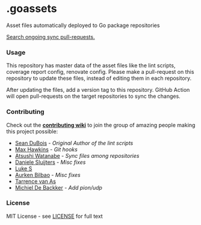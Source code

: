 # .goassets
Asset files automatically deployed to Go package repositories

[Search ongoing sync pull-requests.](https://github.com/search?q=org%3Apion+type%3Apr+author%3Apionbot+is%3Aopen&type=Issues)

### Usage
This repository has master data of the asset files like the lint scripts, coverage report config, renovate config.
Please make a pull-request on this repository to update these files, instead of editing them in each repository.

After updating the files, add a version tag to this repository.
GitHub Action will open pull-requests on the target repositories to sync the changes.

### Contributing
Check out the **[contributing wiki](https://github.com/pion/webrtc/wiki/Contributing)** to join the group of amazing people making this project possible:

* [Sean DuBois](https://github.com/Sean-Der) - *Original Author of the lint scripts*
* [Max Hawkins](https://github.com/maxhawkins) - *Git hooks*
* [Atsushi Watanabe](https://github.com/at-wat) - *Sync files among repositories*
* [Daniele Sluijters](https://github.com/daenney) - *Misc fixes*
* [Luke S](https://github.com/encounter)
* [Aurken Bilbao](https://github.com/aurkenb) - *Misc fixes*
* [Tarrence van As](https://github.com/tarrencev)
* [Michiel De Backker](https://github.com/backkem) - *Add pion/udp*

### License
MIT License - see [LICENSE](LICENSE) for full text

